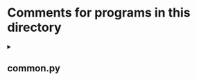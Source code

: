 # Comments for programs in this directory

<details>
  <summary><h2>common.py</h2></summary>
  
  - COCO(ddir,coco_type='COCO025')  
    - *ddir* : directory of COCO grid data  
    - *coco_type* : resolution type of COCO ('COCO100', 'COCO025', 'COCO010')

  - GLORYS12v1(ddir,ymdh)
    - *ddir* : directory of GLORYS12v1 data
    - *ymdh* : yyyymmddHH (anything is OK)

  - LUT(coco,glorys)
    - *coco* : COCO grid information (object variable)
    - *glorys* : GLORYS12v1 grid information (object variable)

  - HEADER(ddir,ymdh).write(tfout,num)
    - *ddir* : directory of COCO restart file
    - *ymdh* : yyyymmddHH (anything is OK)
    - *tfout* : output file
    - *num* : variable number in the restart file

  - CHECK(ifname,ofname,varname,grid1,grid2,tlev)
    - *ifname* : file name of original data
    - *ofname* : file name of created data
    - *varname* : target variable name ('to','so')
    - *grid1* : grid of original data (object variable)
    - *grid2* : grid of created data (object variable)
    - *tlev* : target level [m]
</details>
